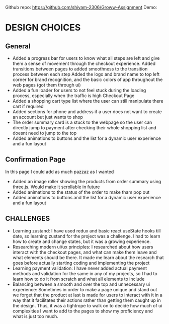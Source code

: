 
 
Github repo: https://github.com/shivam-2306/Groww-Assignment
Demo: 

# DESIGN CHOICES
## General
- Added a progress bar for users to know what all steps are left and give them a sense of movement through the checkout experience.
Added transitions between pages to added smoothness to the transition process between each step
Added the logo and brand name to top left corner for brand recognition, and the basic colors of app throughout the web pages (got them through ui)
- Added a fun loader for users to not feel stuck during the loading process, especially when the traffic is high 
Checkout Page
- Added a shopping cart type list where the user can still manipulate there cart if required
- Added sections for phone and address if a user does not want to create an account but just wants to shop 
- The order summary card is a stuck to the webpage so the user can directly jump to payment after checking their whole shopping list and doesnt need to jump to the top 
- Added animations to buttons and the list for a dynamic user experience and a fun layout

## Confirmation Page
In this page I could add as much pazzaz as I wanted
- Added an image roller showing the products from order summary using three.js. Would make it scrollable in future
- Added animations to the status of the order to make tham pop out
- Added animations to buttons and the list for a dynamic user experience and a fun layout


## CHALLENGES
- Learning zustand: I have used redux and basic react useState hooks till date, so learning zustand for the project was a challenge. I had to learn how to create and change states, but it was a growing experience.
- Researching modern ui/ux principles: I researched about how users interact with the checkout pages, and what can make them leave and what elements should be there. It made me learn about the research that goes before actually starting coding and implementing the project
- Learning payment validation:  I have never added actual payment methods and validation for the same in any of my projects, so I had to learn how to do it from scratch and what all elements to include
- Balancing between a smooth and over the top and unnecessary ui experience: Sometimes in order to make a page unique and stand out we forget that the product at last is made for users to interact with it in a way that it facilitates their actions rather than getting them caught up in the design. Thus, it was a tightrope to walk on to decide how much of ui complexities I want to add to the pages to show my proficiency and what is just too much.


